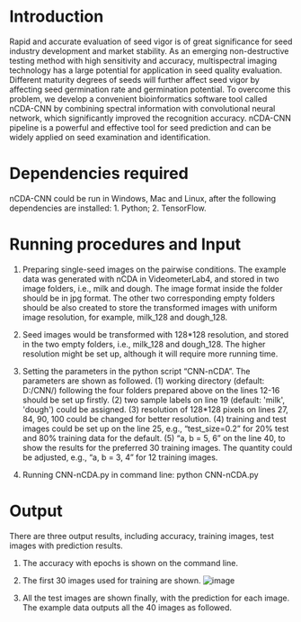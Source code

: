 # Introduction
 Rapid and accurate evaluation of seed vigor is of great significance for seed industry development and market stability. As an emerging non-destructive testing method with high sensitivity and accuracy, multispectral imaging technology has a large potential for application in seed quality evaluation. Different maturity degrees of seeds will further affect seed vigor by affecting seed germination rate and germination potential. To overcome this problem, we develop a convenient bioinformatics software tool called nCDA-CNN by combining spectral information with convolutional neural network, which significantly improved the recognition accuracy. nCDA-CNN pipeline is a powerful and effective tool for seed prediction and can be widely applied on seed examination and identification. 
# Dependencies required
 nCDA-CNN could be run in Windows, Mac and Linux, after the following dependencies are installed: 1. Python; 2. TensorFlow. 
# Running procedures and Input 
1. Preparing single-seed images on the pairwise conditions. The example data was generated with nCDA in VideometerLab4, and stored in two image folders, i.e., milk and dough. The image format inside the folder should be in jpg format. The other two corresponding empty folders should be also created to store the transformed images with uniform image resolution, for example, milk_128 and dough_128.
  
2. Seed images would be transformed with 128*128 resolution, and stored in the two empty folders, i.e., milk_128 and dough_128. The higher resolution might be set up, although it will require more running time.
  
3. Setting the parameters in the python script “CNN-nCDA”. The parameters are shown as followed.
(1) working directory (default: D:/CNN/) following the four folders prepared above on the lines 12-16 should be set up firstly. 
(2) two sample labels on line 19 (default: 'milk', 'dough') could be assigned. 
(3) resolution of 128*128 pixels on lines 27, 84, 90, 100 could be changed for better resolution. 
(4) training and test images could be set up on the line 25, e.g., “test_size=0.2” for 20% test and 80% training data for the default. 
(5) “a, b = 5, 6” on the line 40, to show the results for the preferred 30 training images. The quantity could be adjusted, e.g., “a, b = 3, 4” for 12 training images. 

4. Running CNN-nCDA.py in command line: python CNN-nCDA.py
# Output
There are three output results, including accuracy, training images, test images with prediction results. 
1. The accuracy with epochs is shown on the command line.  


2. The first 30 images used for training are shown. 
![image](https://github.com/CAUhx/nCDA-CNN/blob/main/readme%20images/2.png)
3. All the test images are shown finally, with the prediction for each image. The example data outputs all the 40 images as followed. 

 
